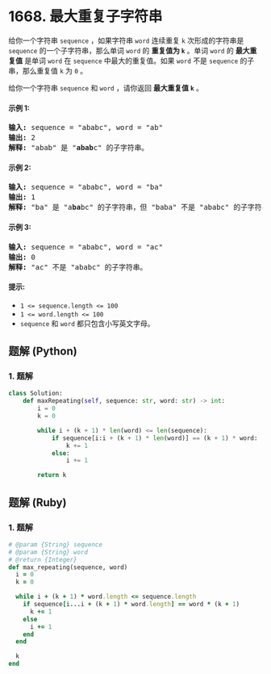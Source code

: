 # 1668. 最大重复子字符串
给你一个字符串 `sequence` ，如果字符串 `word` 连续重复 `k` 次形成的字符串是 `sequence` 的一个子字符串，那么单词 `word` 的 **重复值为 `k`** 。单词 `word` 的 **最大重复值** 是单词 `word` 在 `sequence` 中最大的重复值。如果 `word` 不是 `sequence` 的子串，那么重复值 `k` 为 `0` 。

给你一个字符串 `sequence` 和 `word` ，请你返回 **最大重复值 `k`** 。

#### 示例 1:
<pre>
<strong>输入:</strong> sequence = "ababc", word = "ab"
<strong>输出:</strong> 2
<strong>解释:</strong> "abab" 是 "<b>abab</b>c" 的子字符串。
</pre>

#### 示例 2:
<pre>
<strong>输入:</strong> sequence = "ababc", word = "ba"
<strong>输出:</strong> 1
<strong>解释:</strong> "ba" 是 "a<b>ba</b>bc" 的子字符串，但 "baba" 不是 "ababc" 的子字符串。
</pre>

#### 示例 3:
<pre>
<strong>输入:</strong> sequence = "ababc", word = "ac"
<strong>输出:</strong> 0
<strong>解释:</strong> "ac" 不是 "ababc" 的子字符串。
</pre>

#### 提示:
* `1 <= sequence.length <= 100`
* `1 <= word.length <= 100`
* `sequence` 和 `word` 都只包含小写英文字母。

## 题解 (Python)

### 1. 题解
```Python
class Solution:
    def maxRepeating(self, sequence: str, word: str) -> int:
        i = 0
        k = 0

        while i + (k + 1) * len(word) <= len(sequence):
            if sequence[i:i + (k + 1) * len(word)] == (k + 1) * word:
                k += 1
            else:
                i += 1

        return k
```

## 题解 (Ruby)

### 1. 题解
```Ruby
# @param {String} sequence
# @param {String} word
# @return {Integer}
def max_repeating(sequence, word)
  i = 0
  k = 0

  while i + (k + 1) * word.length <= sequence.length
    if sequence[i...i + (k + 1) * word.length] == word * (k + 1)
      k += 1
    else
      i += 1
    end
  end

  k
end
```
